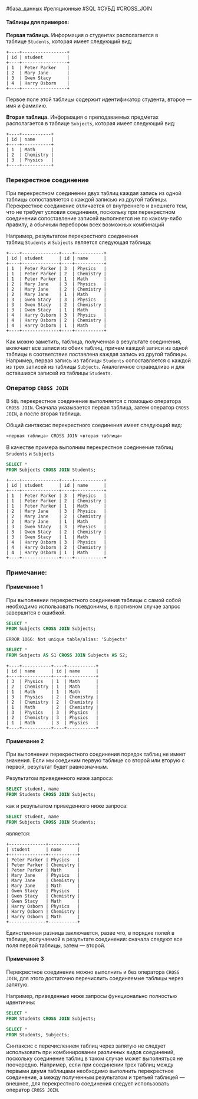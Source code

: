 #база_данных #реляционные #SQL #СУБД #CROSS_JOIN

#### Таблицы для примеров:
**Первая таблица.** Информация о студентах располагается в таблице `Students`, которая имеет следующий вид:

```
+----+-----------------+
| id | student         |
+----+-----------------+
| 1  | Peter Parker    |
| 2  | Mary Jane       |
| 3  | Gwen Stacy      |
| 4  | Harry Osborn    |
+----+-----------------+
```
Первое поле этой таблицы содержит идентификатор студента, второе — имя и фамилию.

**Вторая таблица.** Информация о преподаваемых предметах располагается в таблице `Subjects`, которая имеет следующий вид:
```
+----+-----------+
| id | name      |
+----+-----------+
| 1  | Math      |
| 2  | Chemistry |
| 3  | Physics   |
+----+-----------+
```
### Перекрестное соединение
При перекрестном соединении двух таблиц каждая запись из одной таблицы сопоставляется с каждой записью из другой таблицы. Перекрестное соединение отличается от внутреннего и внешнего тем, что не требует условия соединения, поскольку при перекрестном соединении сопоставление записей выполняется не по какому-либо правилу, а обычным перебором всех возможных комбинаций

Например, результатом перекрестного соединения таблиц `Students` и `Subjects` является следующая таблица:
```
+----+--------------+----+-----------+
| id | student      | id | name      |
+----+--------------+----+-----------+
| 1  | Peter Parker | 3  | Physics   |
| 1  | Peter Parker | 2  | Chemistry |
| 1  | Peter Parker | 1  | Math      |
| 2  | Mary Jane    | 3  | Physics   |
| 2  | Mary Jane    | 2  | Chemistry |
| 2  | Mary Jane    | 1  | Math      |
| 3  | Gwen Stacy   | 3  | Physics   |
| 3  | Gwen Stacy   | 2  | Chemistry |
| 3  | Gwen Stacy   | 1  | Math      |
| 4  | Harry Osborn | 3  | Physics   |
| 4  | Harry Osborn | 2  | Chemistry |
| 4  | Harry Osborn | 1  | Math      |
+----+--------------+----+-----------+
```
Как можно заметить, таблица, полученная в результате соединения, включает все записи из обеих таблиц, причем каждой записи из одной таблицы в соответствие поставлена каждая запись из другой таблицы. Например, первая запись из таблицы `Students` сопоставляется с каждой из трех записей из таблицы `Subjects`. Аналогичное справедливо и для оставшихся записей из таблицы `Students`.
### Оператор `CROSS JOIN`
В `SQL` перекрестное соединение выполняется с помощью оператора `CROSS JOIN`. Сначала указывается первая таблица, затем оператор `CROSS JOIN`, а после вторая таблица.

Общий синтаксис перекрестного соединения имеет следующий вид:
```css
<первая таблица> CROSS JOIN <вторая таблица>
```
В качестве примера выполним перекрестное соединение таблиц `Srudents` и `Subjects`
```sql
SELECT *
FROM Subjects CROSS JOIN Students;
```
```
+----+--------------+----+-----------+
| id | student      | id | name      |
+----+--------------+----+-----------+
| 1  | Peter Parker | 3  | Physics   |
| 1  | Peter Parker | 2  | Chemistry |
| 1  | Peter Parker | 1  | Math      |
| 2  | Mary Jane    | 3  | Physics   |
| 2  | Mary Jane    | 2  | Chemistry |
| 2  | Mary Jane    | 1  | Math      |
| 3  | Gwen Stacy   | 3  | Physics   |
| 3  | Gwen Stacy   | 2  | Chemistry |
| 3  | Gwen Stacy   | 1  | Math      |
| 4  | Harry Osborn | 3  | Physics   |
| 4  | Harry Osborn | 2  | Chemistry |
| 4  | Harry Osborn | 1  | Math      |
+----+--------------+----+-----------+
```

### Примечание:
#### Примечание 1
При выполнении перекрестного соединения таблицы с самой собой необходимо использовать псевдонимы, в противном случае запрос завершится с ошибкой.
```sql
SELECT *
FROM Subjects CROSS JOIN Subjects;
```
```no-highlight
ERROR 1066: Not unique table/alias: 'Subjects'
```

```sql
SELECT *
FROM Subjects AS S1 CROSS JOIN Subjects AS S2;
```
```
+----+-----------+----+-----------+
| id | name      | id | name      |
+----+-----------+----+-----------+
| 3  | Physics   | 1  | Math      |
| 2  | Chemistry | 1  | Math      |
| 1  | Math      | 1  | Math      |
| 3  | Physics   | 2  | Chemistry |
| 2  | Chemistry | 2  | Chemistry |
| 1  | Math      | 2  | Chemistry |
| 3  | Physics   | 3  | Physics   |
| 2  | Chemistry | 3  | Physics   |
| 1  | Math      | 3  | Physics   |
+----+-----------+----+-----------+
```
#### Примечание 2
При выполнении перекрестного соединения порядок таблиц не имеет значения. Если мы соединим первую таблице со второй или вторую с первой, результат будет равнозначным.

Результатом приведенного ниже запроса:
```sql
SELECT student, name
FROM Students CROSS JOIN Subjects;
```
как и результатом приведенного ниже запроса:
```sql
SELECT student, name
FROM Subjects CROSS JOIN Students;
```
является:
```
+--------------+-----------+
| student      | name      |
+--------------+-----------+
| Peter Parker | Physics   |
| Peter Parker | Chemistry |
| Peter Parker | Math      |
| Mary Jane    | Physics   |
| Mary Jane    | Chemistry |
| Mary Jane    | Math      |
| Gwen Stacy   | Physics   |
| Gwen Stacy   | Chemistry |
| Gwen Stacy   | Math      |
| Harry Osborn | Physics   |
| Harry Osborn | Chemistry |
| Harry Osborn | Math      |
+--------------+-----------+
```
Единственная разница заключается, разве что, в порядке полей в таблице, получаемой в результате соединения: сначала следуют все поля первой таблицы, затем — второй.
#### Примечание 3
Перекрестное соединение можно выполнить и без оператора `CROSS JOIN`, для этого достаточно перечислить соединяемые таблицы через запятую.

Например, приведенные ниже запросы функционально полностью идентичны:
```sql
SELECT *
FROM Students CROSS JOIN Subjects;
```

```sql
SELECT *
FROM Students, Subjects;
```  
Cинтаксис с перечислением таблиц через запятую не следует использовать при комбинировании различных видов соединений, поскольку соединение таблиц в таком случае может выполняться не поочередно. Например, если при соединении трех таблиц между первыми двумя таблицами необходимо выполнить перекрестное соединение, а между полученным результатом и третьей таблицей — внешнее, для перекрестного соединения следует использовать оператор `CROSS JOIN`.